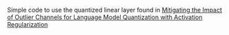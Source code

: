 Simple code to use the  quantized linear layer found in 
[Mitigating the Impact of Outlier Channels for Language Model Quantization with Activation Regularization](https://arxiv.org/abs/2404.03605)
